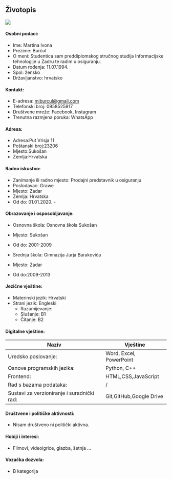 ## Životopis

![](images/)

#### Osobni podaci:

- Ime: Martina Ivona
- Prezime: Burčul
- O meni: Studentica sam preddiplomskog stručnog studija Informacijske tehnologije u Zadru te radim u osiguranju.
- Datum rođenja: 11.07.1994.
- Spol: žensko
- Državljanstvo: hrvatsko

#### Kontakt:
- E-adresa: miburcul@gmail.com
- Telefonski broj: 0958525917
- Društvene mreže: Facebook, Instagram
- Trenutna razmjena poruka: WhatsApp

#### Adresa:
- Adresa:Put Vrisja 11
- Poštanski broj:23206
- Mjesto:Sukošan
- Zemlja:Hrvatska

#### Radno iskustvo:
- Zanimanje ili radno mjesto: Prodajni predstavnik u osiguranju
- Poslodavac: Grawe
- Mjesto: Zadar
- Zemlja: Hrvatska
- Od do: 01.01.2020. -

#### Obrazovanje i osposobljavanje:
- Osnovna škola: Osnovna škola Sukošan
- Mjesto: Sukošan
- Od do: 2001-2009

- Srednja škola: Gimnazija Jurja Barakovića
- Mjesto: Zadar
- Od do:2009-2013

#### Jezične vještine:
- Materinski jezik: Hrvatski
- Strani jezik: Engleski
  - Razumijevanje:
   - Slušanje: B1
   - Čitanje: B2
   
#### Digitalne vještine:
Naziv|Vještine
---|---
Uredsko poslovanje: | Word, Excel, PowerPoint
Osnove programskih jezika:|Python, C++
Frontend:|HTML,CSS,JavaScript
Rad s bazama podataka:| /
Sustavi za verzioniranje i suradnički rad:|Git,GitHub,Google Drive

#### Društvene i političke aktivnosti:
- Nisam društveno ni politički aktivna.

#### Hobiji i interesi:
- Filmovi, videoigrice, glazba, šetnja ... 

#### Vozačka dozvola:
- B kategorija

####








